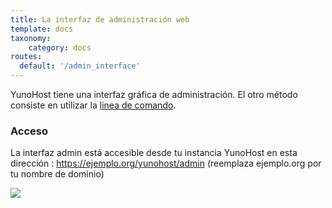 ```yaml
---
title: La interfaz de administración web
template: docs
taxonomy:
    category: docs
routes:
  default: '/admin_interface'
---
```


YunoHost tiene una interfaz gráfica de administración. El otro método consiste en utilizar la [linea de comando](/commandline).

### Acceso

La interfaz admin está accesible desde tu instancia YunoHost en esta dirección : <https://ejemplo.org/yunohost/admin> (reemplaza ejemplo.org por tu nombre de dominio)

![](image://webadmin.png)
